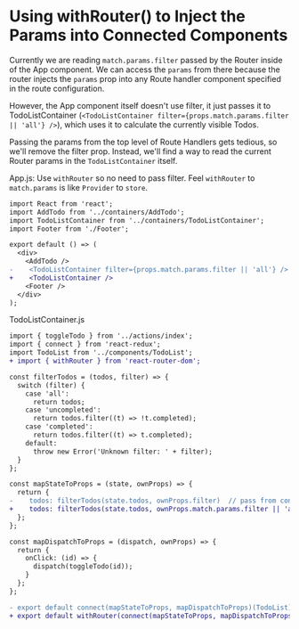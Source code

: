 # Using withRouter() to Inject the Params into Connected Components

Currently we are reading `match.params.filter` passed by the Router inside of the App component. We can access the `params` from there because the router injects the `params` prop into any Route handler component specified in the route configuration.

However, the App component itself doesn't use filter, it just passes it to TodoListContainer (`<TodoListContainer filter={props.match.params.filter || 'all'} />`), which uses it to calculate the currently visible Todos.

Passing the params from the top level of Route Handlers gets tedious, so we'll remove the filter prop. Instead, we'll find a way to read the current Router params in the `TodoListContainer` itself.

App.js:  Use `withRouter` so no need to pass filter. Feel `withRouter` to `match.params` is like `Provider` to `store`.

```diff
import React from 'react';
import AddTodo from '../containers/AddTodo';
import TodoListContainer from '../containers/TodoListContainer';
import Footer from './Footer';

export default () => (
  <div>
    <AddTodo />
-    <TodoListContainer filter={props.match.params.filter || 'all'} />
+    <TodoListContainer />
    <Footer />
  </div>
);
```

TodoListContainer.js

```diff
import { toggleTodo } from '../actions/index';
import { connect } from 'react-redux';
import TodoList from '../components/TodoList';
+ import { withRouter } from 'react-router-dom';

const filterTodos = (todos, filter) => {
  switch (filter) {
    case 'all':
      return todos;
    case 'uncompleted':
      return todos.filter((t) => !t.completed);
    case 'completed':
      return todos.filter((t) => t.completed);
    default:
      throw new Error('Unknown filter: ' + filter);
  }
};

const mapStateToProps = (state, ownProps) => {
  return {
-    todos: filterTodos(state.todos, ownProps.filter)  // pass from container
+    todos: filterTodos(state.todos, ownProps.match.params.filter || 'all') // pass from withRouter
  };
};

const mapDispatchToProps = (dispatch, ownProps) => {
  return {
    onClick: (id) => {
      dispatch(toggleTodo(id));
    }
  };
};

- export default connect(mapStateToProps, mapDispatchToProps)(TodoList);
+ export default withRouter(connect(mapStateToProps, mapDispatchToProps)(TodoList));
```
